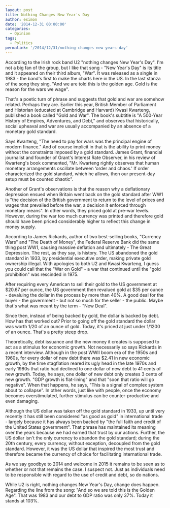 ```yaml
---
layout: post
title: Nothing Changes New Year's Day
author: esimon
date: '2014-12-31 00:00:00'
categories:
  - Opinion
tags:
  - Politics
permalink: '/2014/12/31/nothing-changes-new-years-day'
---
```

According to the Irish rock band U2 "nothing changes New Year's Day". I'm not a big fan of the group, but I like that song - "New Year's Day" is its title and it appeared on their third album, "War". It was released as a single in 1983 - the band's first to make the charts here in the US. In the last stanza of the song they sing, "And we are told this is the golden age. Gold is the reason for the wars we wage". 

That's a poetic turn of phrase and suggests that gold and war are somehow related. Perhaps they are. Earlier this year, British Member of Parliament and Historian (educated at Cambridge and Harvard) Kwasi Kwarteng, published a book called "Gold and War". The book's subtitle is "A 500-Year History of Empires, Adventures, and Debt," and observes that historically, social upheaval and war are usually accompanied by an absence of a monetary gold standard. 

Says Kwarteng, "The need to pay for wars was the principal engine of modern finance." And of course implicit in that is the ability to print money without the constraints imposed by a gold standard. James Grant, financial journalist and founder of Grant's Interest Rate Observer, in his review of Kwarteng's book commented, "Mr. Kwarteng rightly observes that human monetary arrangements oscillate between ‘order and chaos.' If order characterized the gold standard, which he allows, then our present-day setup must be counted chaotic".

Another of Grant's observations is that the reason why a deflationary depression ensued when Britain went back on the gold standard after WW1 is "the decision of the British government to return to the level of prices and wages that prevailed before the war, a decision it enforced through monetary means". In other words, they priced gold at pre-war levels. However, during the war too much currency was printed and therefore gold should have been priced considerably higher to reflect this change in money supply. 

According to James Rickards, author of two best-selling books, "Currency Wars" and "The Death of Money", the Federal Reserve Bank did the same thing post WW1, causing massive deflation and ultimately - The Great Depression. The rest, as they say, is history. The US abandoned the gold standard in 1933, by presidential executive order, making private gold ownership illegal. With apologies to both U2 and Kwasi Kwarteng, I guess you could call that the "War on Gold" - a war that continued until the "gold prohibition" was rescinded in 1975. 

After requiring every American to sell their gold to the US government at $20.67 per ounce, the US government then revalued gold at $35 per ounce - devaluing the dollar in the process by more than 40%. A good deal for the buyer - the government - but not so much for the seller - the public. Maybe that's what was meant by the term - "New Deal". 

Since then, instead of being backed by gold, the dollar is backed by debt. How has that worked out? Prior to going off the gold standard the dollar was worth 1/20 of an ounce of gold. Today, it's priced at just under 1/1200 of an ounce. That's a pretty steep drop. 

Theoretically, debt issuance and the new money it creates is supposed to act as a stimulus for economic growth. Not necessarily so says Rickards in a recent interview. Although in the post WWII boom era of the 1950s and 1960s, for every dollar of new debt there was $2.41 in new economic growth, by the time stagflation reared its ugly head in the late 1970s and early 1980s that ratio had declined to one dollar of new debt to 41 cents of new growth. Today, he says, one dollar of new debt only creates 3 cents of new growth. "GDP growth is flat-lining" and that "soon that ratio will go negative". When that happens, he says, "This is a signal of complex system about to collapse". In other words, just like with people, once the economy becomes overstimulated, further stimulus can be counter-productive and even damaging. 

Although the US dollar was taken off the gold standard in 1933, up until very recently it has still been considered "as good as gold" in international trade - largely because it has always been backed by "the full faith and credit of the United States government". That phrase has maintained its meaning over the years because we had earned that trust by our actions. Further, the US dollar isn't the only currency to abandon the gold standard; during the 20th century, every currency, without exception, decoupled from the gold standard. However, it was the US dollar that inspired the most trust and therefore became the currency of choice for facilitating international trade. 

As we say goodbye to 2014 and welcome in 2015 it remains to be seen as to whether or not that remains the case. I suspect not. Just as individuals need to be responsible with regard to the use of credit and debt, so do nations. 

While U2 is right, nothing changes New Year's Day, change does happen. Regarding the line from the song: "And so we are told this is the Golden Age". That was 1983 and our debt to GDP ratio was only 37%. Today it stands at 103%. 

